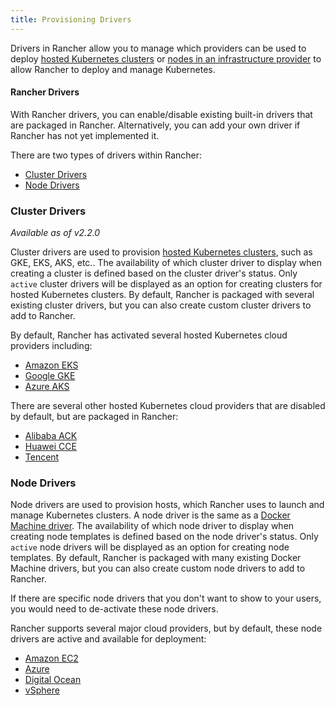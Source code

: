```yaml
---
title: Provisioning Drivers
---
```


Drivers in Rancher allow you to manage which providers can be used to deploy [hosted Kubernetes clusters](/docs/cluster-provisioning/hosted-kubernetes-clusters/) or [nodes in an infrastructure provider](/docs/cluster-provisioning/rke-clusters/node-pools/) to allow Rancher to deploy and manage Kubernetes.

#### Rancher Drivers

With Rancher drivers, you can enable/disable existing built-in drivers that are packaged in Rancher. Alternatively, you can add your own driver if Rancher has not yet implemented it.

There are two types of drivers within Rancher:

- [Cluster Drivers](#cluster-drivers)
- [Node Drivers](#node-drivers)

### Cluster Drivers

_Available as of v2.2.0_

Cluster drivers are used to provision [hosted Kubernetes clusters](/docs/cluster-provisioning/hosted-kubernetes-clusters/), such as GKE, EKS, AKS, etc.. The availability of which cluster driver to display when creating a cluster is defined based on the cluster driver's status. Only `active` cluster drivers will be displayed as an option for creating clusters for hosted Kubernetes clusters. By default, Rancher is packaged with several existing cluster drivers, but you can also create custom cluster drivers to add to Rancher.

By default, Rancher has activated several hosted Kubernetes cloud providers including:

- [Amazon EKS](/docs/cluster-provisioning/hosted-kubernetes-clusters/eks/)
- [Google GKE](/docs/cluster-provisioning/hosted-kubernetes-clusters/gke/)
- [Azure AKS](/docs/cluster-provisioning/hosted-kubernetes-clusters/aks/)

There are several other hosted Kubernetes cloud providers that are disabled by default, but are packaged in Rancher:

- [Alibaba ACK](/docs/cluster-provisioning/hosted-kubernetes-clusters/ack/)
- [Huawei CCE](/docs/cluster-provisioning/hosted-kubernetes-clusters/cce/)
- [Tencent](/docs/cluster-provisioning/hosted-kubernetes-clusters/tke/)

### Node Drivers

Node drivers are used to provision hosts, which Rancher uses to launch and manage Kubernetes clusters. A node driver is the same as a [Docker Machine driver](https://docs.docker.com/machine/drivers/). The availability of which node driver to display when creating node templates is defined based on the node driver's status. Only `active` node drivers will be displayed as an option for creating node templates. By default, Rancher is packaged with many existing Docker Machine drivers, but you can also create custom node drivers to add to Rancher.

If there are specific node drivers that you don't want to show to your users, you would need to de-activate these node drivers.

Rancher supports several major cloud providers, but by default, these node drivers are active and available for deployment:

- [Amazon EC2](/docs/cluster-provisioning/rke-clusters/node-pools/ec2/)
- [Azure](/docs/cluster-provisioning/rke-clusters/node-pools/azure/)
- [Digital Ocean](/docs/cluster-provisioning/rke-clusters/node-pools/digital-ocean/)
- [vSphere](/docs/cluster-provisioning/rke-clusters/node-pools/vsphere/)
